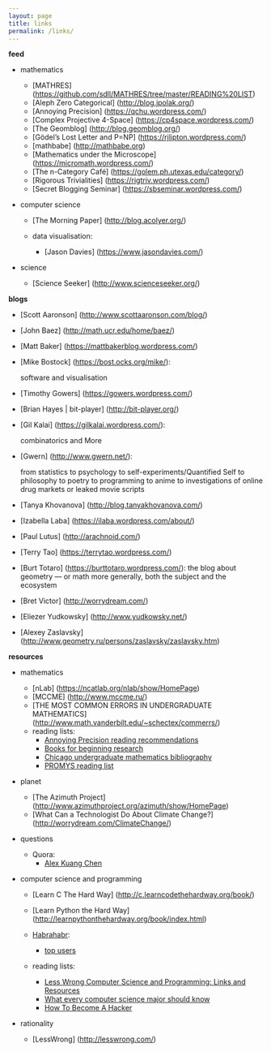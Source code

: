 ```yaml
---
layout: page
title: links
permalink: /links/
---
```


**feed**

- mathematics

    + [MATHRES] (https://github.com/sdll/MATHRES/tree/master/READING%20LIST)
    + [Aleph Zero Categorical] (http://blog.jpolak.org/)
    + [Annoying Precision] (https://qchu.wordpress.com/)
    + [Complex Projective 4-Space] (https://cp4space.wordpress.com/)
    + [The Geomblog] (http://blog.geomblog.org/)
    + [Gödel’s Lost Letter and P=NP] (https://rjlipton.wordpress.com/)
    + [mathbabe] (http://mathbabe.org)
    + [Mathematics under the Microscope] (https://micromath.wordpress.com/)
    + [The n-Category Café] (https://golem.ph.utexas.edu/category/)
    + [Rigorous Trivialities] (https://rigtriv.wordpress.com/)
    + [Secret Blogging Seminar] (https://sbseminar.wordpress.com/) 

- computer science
    + [The Morning Paper] (http://blog.acolyer.org/)
    + data visualisation:

        * [Jason Davies] (https://www.jasondavies.com/)

- science
    + [Science Seeker] (http://www.scienceseeker.org/)

**blogs**

- [Scott Aaronson] (http://www.scottaaronson.com/blog/)
- [John Baez] (http://math.ucr.edu/home/baez/)
- [Matt Baker] (https://mattbakerblog.wordpress.com/)
- [Mike Bostock] (https://bost.ocks.org/mike/):

    software and visualisation

- [Timothy Gowers] (https://gowers.wordpress.com/)
- [Brian Hayes | bit-player] (http://bit-player.org/)
- [Gil Kalai] (https://gilkalai.wordpress.com/): 

    combinatorics and More

- [Gwern] (http://www.gwern.net/): 
    
    from statistics to psychology to self-experiments/Quantified Self to philosophy to poetry to programming to anime to investigations of online drug markets or leaked movie scripts 

- [Tanya Khovanova] (http://blog.tanyakhovanova.com/)
- [Izabella Laba] (https://ilaba.wordpress.com/about/)
- [Paul Lutus] (http://arachnoid.com/)
- [Terry Tao] (https://terrytao.wordpress.com/)
- [Burt Totaro] (https://burttotaro.wordpress.com/): 
    the blog about geometry — or math more generally, both the subject and the ecosystem

- [Bret Victor] (http://worrydream.com/)
- [Eliezer Yudkowsky] (http://www.yudkowsky.net/)
- [Alexey Zaslavsky] (http://www.geometry.ru/persons/zaslavsky/zaslavsky.htm)

**resources**

- mathematics
    + [nLab] (https://ncatlab.org/nlab/show/HomePage)
    + [MCCME] (http://www.mccme.ru/)
    + [THE MOST COMMON ERRORS IN UNDERGRADUATE MATHEMATICS] (http://www.math.vanderbilt.edu/~schectex/commerrs/)
    + reading lists:
        * [Annoying Precision reading recommendations](https://qchu.wordpress.com/reading-recommendations/)    
        * [Books for beginning research](https://burttotaro.wordpress.com/2010/10/19/books-for-beginning-research/)
        * [Chicago undergraduate mathematics bibliography](https://www.ocf.berkeley.edu/~abhishek/chicmath.htm)
        * [PROMYS reading list](http://www.promys.org/resources/reading-list)

- planet
    + [The Azimuth Project] (http://www.azimuthproject.org/azimuth/show/HomePage)
    + [What Can a Technologist Do About Climate Change?] (http://worrydream.com/ClimateChange/)

- questions
    + Quora:
        * [Alex Kuang Chen](https://www.quora.com/profile/Alex-Kuang-Chen)

- computer science and programming
    + [Learn C The Hard Way] (http://c.learncodethehardway.org/book/)
    + [Learn Python the Hard Way] (http://learnpythonthehardway.org/book/index.html)
    + [Habrahabr](https://habrahabr.ru/):
        * [top users](https://habrahabr.ru/users/)

    + reading lists:
        * [Less Wrong Computer Science and Programming: Links and Resources](http://lesswrong.com/lw/cpz/computer_science_and_programming_links_and/)
        * [What every computer science major should know](http://matt.might.net/articles/what-cs-majors-should-know/)
        * [How To Become A Hacker](http://www.catb.org/esr/faqs/hacker-howto.html)

- rationality
    + [LessWrong] (http://lesswrong.com/)

